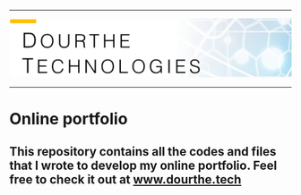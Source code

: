 ___

<a href='http://www.dourthe.tech'> <img src='Dourthe_Technologies_Headers.png' /></a>
___

# Online portfolio

## This repository contains all the codes and files that I wrote to develop my online portfolio. Feel free to check it out at www.dourthe.tech

